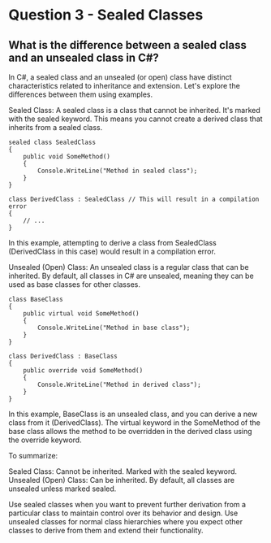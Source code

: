 # Question 3 - Sealed Classes

## What is the difference between a sealed class and an unsealed class in C#?

In C#, a sealed class and an unsealed (or open) class have distinct characteristics related to inheritance and extension. Let's explore the differences between them using examples.

Sealed Class:
A sealed class is a class that cannot be inherited. It's marked with the sealed keyword. This means you cannot create a derived class that inherits from a sealed class.

```
sealed class SealedClass
{
    public void SomeMethod()
    {
        Console.WriteLine("Method in sealed class");
    }
}

class DerivedClass : SealedClass // This will result in a compilation error
{
    // ...
}
```
In this example, attempting to derive a class from SealedClass (DerivedClass in this case) would result in a compilation error.

Unsealed (Open) Class:
An unsealed class is a regular class that can be inherited. By default, all classes in C# are unsealed, meaning they can be used as base classes for other classes.

```
class BaseClass
{
    public virtual void SomeMethod()
    {
        Console.WriteLine("Method in base class");
    }
}

class DerivedClass : BaseClass
{
    public override void SomeMethod()
    {
        Console.WriteLine("Method in derived class");
    }
}

```
In this example, BaseClass is an unsealed class, and you can derive a new class from it (DerivedClass). The virtual keyword in the SomeMethod of the base class allows the method to be overridden in the derived class using the override keyword.

To summarize:

Sealed Class: Cannot be inherited. Marked with the sealed keyword.
Unsealed (Open) Class: Can be inherited. By default, all classes are unsealed unless marked sealed.

Use sealed classes when you want to prevent further derivation from a particular class to maintain control over its behavior and design. Use unsealed classes for normal class hierarchies where you expect other classes to derive from them and extend their functionality.
